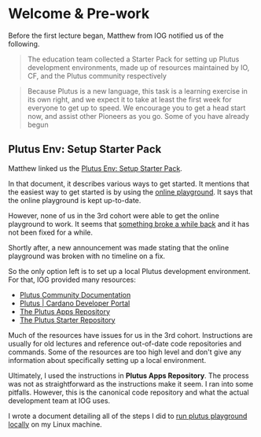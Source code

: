 # Welcome & Pre-work

Before the first lecture began, Matthew from IOG notified us of the following.

> The education team collected a Starter Pack for setting up Plutus development
> environments, made up of resources maintained by IO, CF, and the Plutus
> community respectively

> Because Plutus is a new language, this task is a learning exercise in its own
> right, and we expect it to take at least the first week for everyone to get up
> to speed. We encourage you to get a head start now, and assist other Pioneers
> as you go. Some of you have already begun

## Plutus Env: Setup Starter Pack

Matthew linked us the [Plutus Env: Setup Starter
Pack](https://docs.google.com/document/d/13112LHG9vVvNUs40oZSqZ-DF6_yFiT_SJZ2NaEmjMM4/edit?usp=sharing).

In that document, it describes various ways to get started. It mentions that the
easiest way to get started is by using the [online
playground](https://playground.plutus.iohkdev.io/). It says that the online
playground is kept up-to-date.

However, none of us in the 3rd cohort were able to get the online playground to
work. It seems that [something broke a while
back](https://github.com/input-output-hk/plutus-apps/issues/195) and it has not
been fixed for a while.

Shortly after, a new announcement was made stating that the online playground
was broken with no timeline on a fix.

So the only option left is to set up a local Plutus development environment. For
that, IOG provided many resources:

- [Plutus Community Documentation](https://docs.plutus-community.com/)
- [Plutus | Cardano Developer Portal](https://developers.cardano.org/docs/smart-contracts/plutus/)
- [The Plutus Apps Repository](https://github.com/input-output-hk/plutus-apps)
- [The Plutus Starter Repository](https://github.com/input-output-hk/plutus-starter)

Much of the resources have issues for us in the 3rd cohort. Instructions are
usually for old lectures and reference out-of-date code repositories and
commands. Some of the resources are too high level and don't give any
information about specifically setting up a local environment.

Ultimately, I used the instructions in **Plutus Apps Repository**. The process
was not as straightforward as the instructions make it seem. I ran into some
pitfalls. However, this is the canonical code repository and what the actual
development team at IOG uses.

I wrote a document detailing all of the steps I did to [run plutus playground
locally](../run-plutus-playground-locally.md) on my Linux machine.
